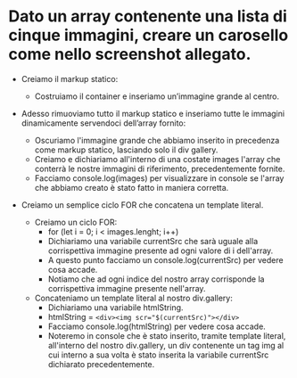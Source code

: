 # Dato un array contenente una lista di cinque immagini, creare un carosello come nello screenshot allegato.

- Creiamo il markup statico:
   - Costruiamo il container e inseriamo un’immagine grande al centro.

- Adesso rimuoviamo tutto il markup statico e inseriamo tutte le immagini dinamicamente servendoci dell’array fornito:
  - Oscuriamo l'immagine grande che abbiamo inserito in precedenza come markup statico, lasciando solo il div gallery.
  - Creiamo e dichiariamo all'interno di una costate images l'array che conterrà le nostre immagini di riferimento, precedentemente fornite.
  - Facciamo console.log(images) per visualizzare in console se l'array che abbiamo creato è stato fatto in maniera corretta.

- Creiamo un semplice ciclo FOR che concatena un template literal.
  - Creiamo un ciclo FOR:
     - for (let i = 0; i < images.lenght; i++)
     - Dichiariamo una variabile currentSrc che sarà uguale alla corrispettiva immagine presente ad ogni valore di i dell'array.
     - A questo punto facciamo un console.log(currentSrc) per vedere cosa accade.
     - Notiamo che ad ogni indice del nostro array corrisponde la corrispettiva immagine presente nell'array.
  - Concateniamo un template literal al nostro div.gallery:
    - Dichiariamo una variabile htmlString.
    - htmlString = `<div><img scr="$(currentSrc)"></div>`
    - Facciamo console.log(htmlString) per vedere cosa accade.
    - Noteremo in console che è stato inserito, tramite template literal, all'interno del nostro div.gallery, un div contenente un tag img al cui interno a sua volta è stato inserita la variabile currentSrc dichiarato precedentemente.
